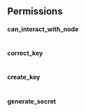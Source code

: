 Permissions 
------
#### can_interact_with_node
```lua
```
#### correct_key
```lua
```
#### create_key
```lua
```
#### generate_secret
```lua
```

